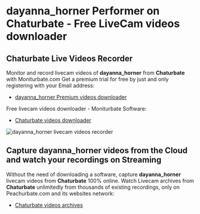 # dayanna_horner Performer on Chaturbate - Free LiveCam videos downloader

## Chaturbate Live Videos Recorder

Monitor and record livecam videos of **dayanna_horner** from **Chaturbate** with Moniturbate.com
Get a premium trial for free by just and only registering with your Email address:
* [dayanna_horner Premium videos downloader](https://moniturbate.com/request-demo-licence-key.html)

Free livecam videos downloader - Moniturbate Software:
* [Chaturbate videos downloader](https://moniturbate.com/moniturbate-download-software.html)

![dayanna_horner livecam videos recorder](https://peachurnet.com/templates/moniturbate-software.png)


## Capture dayanna_horner videos from the Cloud and watch your recordings on Streaming

Without the need of downloading a software, capture **dayanna_horner** livecam videos from **Chaturbate** 100% online.
Watch Livecam archives from **Chaturbate** unlimitedly from thousands of existing recordings, only on Peachurbate.com and its websites network:
* [Chaturbate videos archives](https://peachurnet.com/)